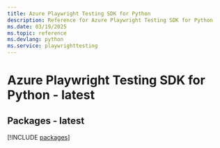 ```yaml
---
title: Azure Playwright Testing SDK for Python
description: Reference for Azure Playwright Testing SDK for Python
ms.date: 03/19/2025
ms.topic: reference
ms.devlang: python
ms.service: playwrighttesting
---
```

# Azure Playwright Testing SDK for Python - latest
## Packages - latest
[!INCLUDE [packages](playwright-testing-index.md)]